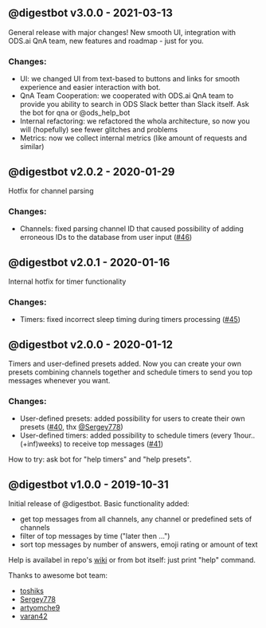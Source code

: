 ## @digestbot v3.0.0 - 2021-03-13
General release with major changes! New smooth UI, integration with ODS.ai QnA team,
new features and roadmap - just for you.

### Changes:
- UI: we changed UI from text-based to buttons and links for smooth experience
and easier interaction with bot.
- QnA Team Cooperation: we cooperated with ODS.ai QnA team to provide you ability
to search in ODS Slack better than Slack itself. Ask the bot for qna or @ods_help_bot 
- Internal refactoring: we refactored the whola architecture, so
now you will (hopefully) see fewer glitches and problems
- Metrics: now we collect internal metrics (like amount of
  requests and similar)


## @digestbot v2.0.2 - 2020-01-29
Hotfix for channel parsing

### Changes:
- Channels: fixed parsing channel ID that caused possibility of adding erroneous IDs to the database from user input
([#46](https://github.com/maybe-hello-world/digestbot/pull/46))


## @digestbot v2.0.1 - 2020-01-16
Internal hotfix for timer functionality

### Changes:
- Timers: fixed incorrect sleep timing during timers processing
 ([#45](https://github.com/maybe-hello-world/digestbot/pull/45))

## @digestbot v2.0.0 - 2020-01-12

Timers and user-defined presets added. Now you can create your own presets combining channels together and
schedule timers to send you top messages whenever you want.

### Changes:
- User-defined presets: added possibility for users to create their own presets
 ([#40](https://github.com/maybe-hello-world/digestbot/pull/40), thx [@Sergey778](https://github.com/Sergey778))
- User-defined timers: added possibility to schedule timers (every 1hour..(+inf)weeks) to receive top messages
 ([#41](https://github.com/maybe-hello-world/digestbot/pull/41))

How to try: ask bot for "help timers" and "help presets".

## @digestbot v1.0.0 - 2019-10-31

Initial release of @digestbot. Basic functionality added:
- get top messages from all channels, any channel or predefined sets of channels
- filter of top messages by time ("later then ...")
- sort top messages by number of answers, emoji rating or amount of text

Help is availabel in repo's [wiki](https://github.com/maybe-hello-world/digestbot/wiki)
 or from bot itself: just print "help" command.

Thanks to awesome bot team:
 - [toshiks](https://github.com/toshiks)
 - [Sergey778](https://github.com/Sergey778)
 - [artyomche9](https://github.com/artyomche9)
 - [varan42](https://github.com/varan42)